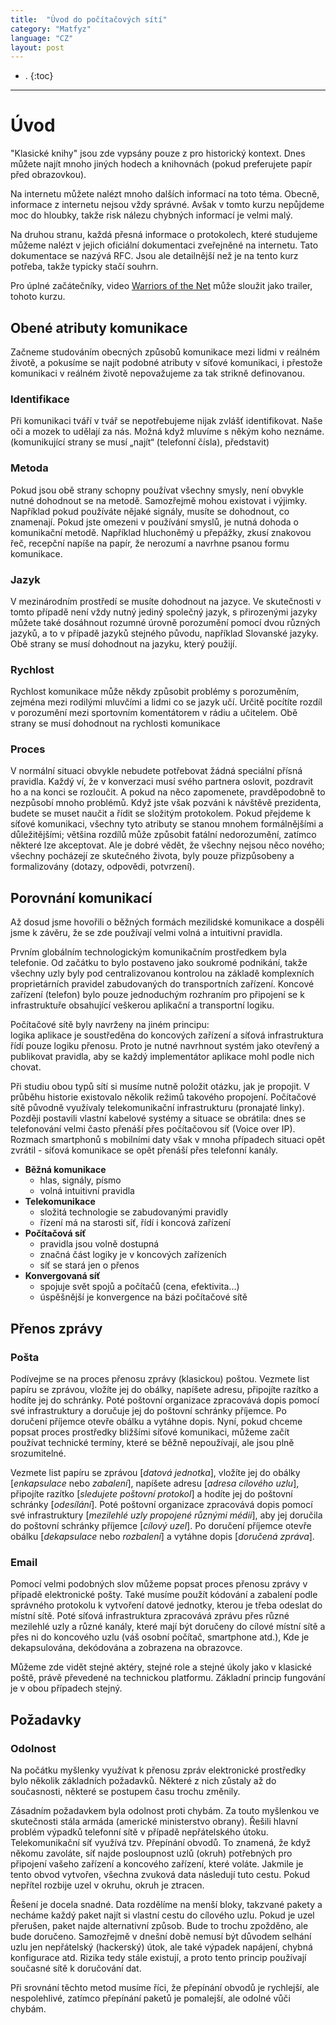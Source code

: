 ```yaml
---
title:  "Úvod do počítačových sítí"
category: "Matfyz"
language: "CZ"
layout: post
---
```


- .
{:toc}
---

# Úvod
"Klasické knihy" jsou zde vypsány pouze z pro historický kontext. Dnes můžete najít 
mnoho jiných hodech a knihovnách (pokud preferujete papír před obrazovkou).

Na internetu můžete nalézt mnoho dalších informací na toto téma. Obecně, informace z 
internetu nejsou vždy správné. Avšak v tomto kurzu nepůjdeme moc do hloubky, takže risk 
nálezu chybných informací je velmi malý.

Na druhou stranu, každá přesná informace o protokolech, které studujeme můžeme nalézt 
v jejich oficiální dokumentaci zveřejněné na internetu. Tato dokumentace se nazývá RFC.
Jsou ale detailnější než je na tento kurz potřeba, takže typicky stačí souhrn.

Pro úplné začátečníky, video [Warriors of the Net](https://www.youtube.com/watch?v=PBWhzz_Gn10) 
může sloužit jako trailer, tohoto kurzu.


## Obené atributy komunikace
Začneme studováním obecných způsobů komunikace mezi lidmi v reálném životě, a pokusíme
se najít podobné atributy v síťové komunikaci, i přestože komunikaci v reálném životě
 nepovažujeme za tak strikně definovanou.

### Identifikace
Při komunikaci tváří v tvář se nepotřebujeme nijak zvlášť identifikovat. Naše oči a 
mozek to udělají za nás. Možná když mluvíme s někým koho neznáme.  
(komunikující strany se musí „najít“ (telefonní čísla), představit)

### Metoda
Pokud jsou obě strany schopny používat všechny smysly, není obvykle nutné dohodnout se 
na metodě. Samozřejmě mohou existovat i výjimky. Například pokud používáte nějaké 
signály, musíte se dohodnout, co znamenají. Pokud jste omezeni v používání smyslů, je 
nutná dohoda o komunikační metodě. Například hluchoněmý u přepážky, zkusí znakovou řeč,
recepční napíše na papír, že nerozumí a navrhne psanou formu komunikace.

### Jazyk
V mezinárodním prostředí se musíte dohodnout na jazyce. Ve skutečnosti v tomto 	případě 
není vždy nutný jediný společný jazyk, s přirozenými jazyky můžete také dosáhnout 
rozumné úrovně porozumění pomocí dvou různých jazyků, a to v případě jazyků stejného 
původu, například Slovanské jazyky. Obě strany se musí dohodnout na jazyku, který 
použijí.

### Rychlost
Rychlost komunikace může někdy způsobit problémy s porozuměním, zejména mezi rodilými 
mluvčími a lidmi co se jazyk učí. Určitě pocítíte rozdíl v porozumění mezi sportovním 
komentátorem v rádiu a učitelem. Obě strany se musí dohodnout na rychlosti komunikace

### Proces
V normální situaci obvykle nebudete potřebovat žádná speciální přísná pravidla. Každý 
ví, že v konverzaci musí svého partnera oslovit, pozdravit ho a na konci se rozloučit. 
A pokud na něco zapomenete, pravděpodobně to nezpůsobí mnoho problémů. Když jste však 
pozváni k návštěvě prezidenta, budete se muset naučit a řídit se složitým protokolem. 
Pokud přejdeme k síťové komunikaci, všechny tyto atributy se stanou mnohem 
formálnějšími a důležitějšími; většina rozdílů může způsobit fatální nedorozumění, 
zatímco některé lze akceptovat. Ale je dobré vědět, že všechny nejsou něco nového; 
všechny pocházejí ze skutečného života, byly pouze přizpůsobeny a formalizovány
(dotazy, odpovědi, potvrzení).

## Porovnání komunikací
Až dosud jsme hovořili o běžných formách mezilidské komunikace a dospěli jsme k závěru, 
že se zde používají velmi volná a intuitivní pravidla.

Prvním globálním technologickým komunikačním prostředkem byla telefonie. Od začátku to 
bylo postaveno jako soukromé podnikání, takže všechny uzly byly pod centralizovanou 
kontrolou na základě komplexních proprietárních pravidel zabudovaných do transportních 
zařízení. Koncové zařízení (telefon) bylo pouze jednoduchým rozhraním pro připojení se
k infrastruktuře obsahující veškerou aplikační a transportní logiku.

Počítačové sítě byly navrženy na jiném principu:  
logika aplikace je soustředěna do koncových zařízení a síťová infrastruktura řídí pouze 
logiku přenosu. Proto je nutné navrhnout systém jako otevřený a publikovat pravidla, 
aby se každý implementátor aplikace mohl podle nich chovat.

Při studiu obou typů sítí si musíme nutně položit otázku, jak je propojit. V průběhu 
historie existovalo několik režimů takového propojení. Počítačové sítě původně 
využívaly telekomunikační infrastrukturu (pronajaté linky). Později postavili vlastní 
kabelové systémy a situace se obrátila: dnes se telefonování velmi často přenáší přes 
počítačovou síť (Voice over IP). Rozmach smartphonů s mobilními daty však v mnoha 
případech situaci opět zvrátil - síťová komunikace se opět přenáší přes telefonní 
kanály.

- **Běžná komunikace**
	- hlas, signály, písmo
	- volná intuitivní pravidla
- **Telekomunikace**
	- složitá technologie se zabudovanými pravidly
	- řízení má na starosti síť, řídí i koncová zařízení
- **Počítačová síť**
	- pravidla jsou volně dostupná
	- značná část logiky je v koncových zařízeních
	- síť se stará jen o přenos
- **Konvergovaná síť**
	- spojuje svět spojů a počítačů (cena, efektivita...)
	- úspěšnější je konvergence na bázi počítačové sítě


## Přenos zprávy

### Pošta
Podívejme se na proces přenosu zprávy (klasickou) poštou. Vezmete list papíru se 
zprávou, vložíte jej do obálky, napíšete adresu, připojíte razítko a hodíte jej do 
schránky. Poté poštovní organizace zpracovává dopis pomocí své infrastruktury a 
doručuje jej do poštovní schránky příjemce. Po doručení příjemce otevře obálku a 
vytáhne dopis. Nyní, pokud chceme popsat proces prostředky bližšími síťové komunikaci, 
můžeme začít používat technické termíny, které se běžně nepoužívají, ale jsou plně 
srozumitelné.

Vezmete list papíru se zprávou [_datová jednotka_], vložíte jej do obálky 
[_enkapsulace_ nebo _zabalení_], napíšete adresu [_adresa cílového uzlu_], připojíte 
razítko [_sledujete poštovní protokol_] a hodíte jej do poštovní schránky [_odesílání_]. 
Poté poštovní organizace zpracovává dopis pomocí své infrastruktury [_mezilehlé uzly 
propojené různými médii_], aby jej doručila do poštovní schránky příjemce [_cílový 
uzel_]. Po doručení příjemce otevře obálku [_dekapsulace_ nebo _rozbalení_] a vytáhne 
dopis [_doručená zpráva_].

### Email
Pomocí velmi podobných slov můžeme popsat proces přenosu zprávy v případě elektronické 
pošty. Také musíme použít kódování a zabalení podle správného protokolu k vytvoření 
datové jednotky, kterou je třeba odeslat do místní sítě. Poté síťová infrastruktura 
zpracovává zprávu přes různé mezilehlé uzly a různé kanály, které mají být doručeny do 
cílové místní sítě a přes ni do koncového uzlu (váš osobní počítač, smartphone atd.), 
Kde je dekapsulována, dekódována a zobrazena na obrazovce. 

Můžeme zde vidět stejné aktéry, stejné role a stejné úkoly jako v klasické poště, 
právě převedené na technickou platformu. Základní princip fungování je v obou 
případech stejný.

## Požadavky

### Odolnost
Na počátku myšlenky využívat k přenosu zpráv elektronické prostředky bylo několik 
základních požadavků. Některé z nich zůstaly až do současnosti, některé se postupem 
času trochu změnily.

Zásadním požadavkem byla odolnost proti chybám. Za touto myšlenkou 
ve skutečnosti stála armáda (americké ministerstvo obrany). Řešili hlavní problém 
výpadků telefonní sítě v případě nepřátelského útoku. Telekomunikační síť využívá tzv. 
Přepínání obvodů. To znamená, že když někomu zavoláte, síť najde posloupnost uzlů 
(okruh) potřebných pro připojení vašeho zařízení a koncového zařízení, které voláte. 
Jakmile je tento obvod vytvořen, všechna zvuková data následují tuto cestu. Pokud 
nepřítel rozbije uzel v okruhu, okruh je ztracen. 

Řešení je docela snadné. Data rozdělíme na menší bloky, takzvané pakety a necháme každý 
paket najít si vlastní cestu do cílového uzlu. Pokud je uzel přerušen, paket najde 
alternativní způsob. Bude to trochu zpožděno, ale bude doručeno. Samozřejmě v dnešní 
době nemusí být důvodem selhání uzlu jen nepřátelský (hackerský) útok, ale také výpadek 
napájení, chybná konfigurace atd. Rizika tedy stále existují, a proto tento princip 
používají současné sítě k doručování dat. 

Při srovnání těchto metod musíme říci, že přepínání obvodů je rychlejší, ale 
nespolehlivé, zatímco přepínání paketů je pomalejší, ale odolné vůči chybám.


